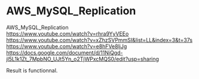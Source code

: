 # AWS_MySQL_Replication <br>
AWS_MySQL_Replication <br>
https://www.youtube.com/watch?v=rhra9YyVEEo <br>
https://www.youtube.com/watch?v=xZhzSVPmmSI&list=LL&index=3&t=37s <br>
https://www.youtube.com/watch?v=e8hFVe8ljJg <br>
https://docs.google.com/document/d/11NiQgd-jl5L1k1Zt_7MpbNO_UJt5Yn_o2TjWPxcMQS0/edit?usp=sharing

Result is functionnal. 
